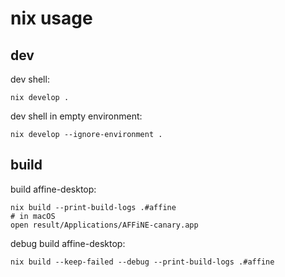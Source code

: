 # nix usage

## dev

dev shell:

```shell
nix develop .
```

dev shell in empty environment:

```shell
nix develop --ignore-environment .
```

## build

build affine-desktop:

```shell
nix build --print-build-logs .#affine
# in macOS
open result/Applications/AFFiNE-canary.app
```

debug build affine-desktop:

```shell
nix build --keep-failed --debug --print-build-logs .#affine
```
